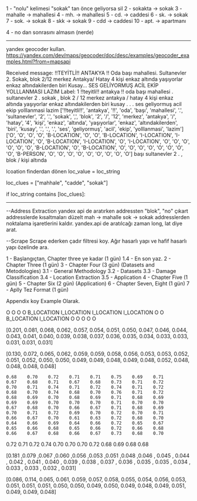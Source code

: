 1 - "nolu" kelimesi "sokak" tan önce geliyorsa sil
2 - sokakta -> sokak
3 - mahalle -> mahallesi
4 - mh. -> mahallesi
5 - cd. -> caddesi
6 - sk. -> sokak
7 - sok. -> sokak
8 - skk -> sokak
9 - cdd -> caddesi
10 - apt. -> apartmanı

4 - no dan sonrasını almasın (nerde)

****
yandex geocoder kullan.
https://yandex.com/dev/maps/geocoder/doc/desc/examples/geocoder_examples.html?from=mapsapi

Received message: ‼️TEYİTLİ‼️ ANTAKYA ‼️ Oda başı mahallesi. Sultanevler 2. Sokak, blok 2/12 merkez Antakya/ Hatay 4 kişi enkaz altında yaşıyorlar enkaz altındakilerden biri Kusay... SES GELİYORMUŞ ACİL EKİP YOLLLANMASI LAZIM
Label: 1
‼️teyi̇tli̇‼️ antakya ‼️ oda başı mahallesi .  sultanevler 2 .  sokak ,  blok 2 / 12 merkez antakya /  hatay 4 kişi enkaz altında yaşıyorlar enkaz altındakilerden biri kusay .  .  .  ses geli̇yormuş aci̇l eki̇p yolllanmasi lazim
['‼️teyi̇tli̇‼️', 'antakya', '‼️', 'oda', 'başı', 'mahallesi', '.', 'sultanevler', '2', '.', 'sokak', ',', 'blok', '2', '/', '12', 'merkez', 'antakya', '/', 'hatay', '4', 'kişi', 'enkaz', 'altında', 'yaşıyorlar', 'enkaz', 'altındakilerden', 'biri', 'kusay', '.', '.', '.', 'ses', 'geli̇yormuş', 'aci̇l', 'eki̇p', 'yolllanmasi', 'lazim']
['O', 'O', 'O', 'O', 'B-LOCATION', 'O', 'O', 'B-LOCATION', 'I-LOCATION', 'I-LOCATION', 'O', 'B-LOCATION', 'I-LOCATION', 'O', 'I-LOCATION', 'O', 'O', 'O', 'O', 'O', 'O', 'B-LOCATION', 'O', 'B-LOCATION', 'O', 'O', 'O', 'O', 'O', 'O', 'O', 'O', 'B-PERSON', 'O', 'O', 'O', 'O', 'O', 'O', 'O', 'O', 'O']
başı sultanevler 2 . , blok / kişi altında


lcoation finderdan dönen loc_value = loc_string

loc_clues = ["mahhale", "cadde", "sokak"]

if loc_string contains [loc_clues]:

********************************************************
--Address Extraction
yandex api de aratırken
addressten "blok", "no" çıkart
addresslerde kısaltmaları düzelt mah -> mahalle sok -> sokak
addresslerden noktalama işaretlerini kaldır.
yandex.api de aratılcağı zaman long, lat diye arat.

--Scrape
Scrape ederken çadır filtresi koy.
Ağır hasarlı yapı ve hafif hasarlı yapı özelinde ara.

1 - Başlangıçtan, Chapter three ye kadar (1 gün)
    1.4 - En son yaz.
2 - Chapter Three (1 gün)
3 - Chapter Four (3 gün) (Datasets and Metodologies)
    3.1 - General Methodology
    3.2 - Datasets
    3.3 - Damage Classification 
    3.4 - Location Extraction
    3.5 - Application
4 - Chapter Five (1 gün)
5 - Chapter Six (2 gün) (Application)
6 - Chapter Seven, Eight (1 gün)
7 - Aplly Tez Format (1 gün)

Appendix koy Example Olarak.

O
O
O
O
B_LOCATION
I_LOCATION
I_LOCATION
I_LOCATION
O
O
B_LOCATION
I_LOCATION
O
O
O
O
O 


[0.201,  0.081,  0.068,  0.062,  0.057,  0.054,  0.051,  0.050,  0.047,  0.046,  0.044,  0.043,  0.041,  0.040,  0.039,  0.038,  0.037,  0.036,  0.035,  0.034,  0.033,  0.033,  0.031,  0.031,  0.031]


[0.130, 0.072, 0.065, 0.062, 0.059, 0.059, 0.058, 0.056, 0.053, 0.053, 0.052, 0.051, 0.052, 0.050, 0.050, 0.049, 0.049, 0.048, 0.049, 0.048, 0.052, 0.048, 0.048, 0.048, 0.048]


	0.68	0.70	0.72	0.71	0.71	0.75	0.69	0.71
	0.67	0.68	0.71	0.67	0.68	0.73	0.71	0.72
	0.70	0.71	0.74	0.71	0.72	0.74	0.71	0.72
	0.68	0.70	0.74	0.68	0.70	0.76	0.71	0.72
	0.68	0.69	0.70	0.68	0.69	0.71	0.68	0.69
	0.69	0.69	0.70	0.70	0.70	0.71	0.70	0.70
	0.67	0.68	0.70	0.66	0.67	0.71	0.68	0.69
	0.70	0.71	0.72	0.69	0.70	0.72	0.70	0.71
	0.66	0.67	0.70	0.61	0.63	0.72	0.68	0.70
	0.64	0.66	0.69	0.64	0.66	0.72	0.65	0.67
	0.65	0.66	0.68	0.65	0.66	0.72	0.66	0.68
	0.66	0.67	0.68	0.66	0.67	0.73	0.68	0.70

 0.72 0.71 0.72 0.74 0.70 0.70 0.70 0.72 0.68 0.69 0.68 0.68

[0.181 ,0.079 ,0.067 ,0.060 ,0.056 ,0.053 ,0.051 ,0.048 ,0.046 , 0.045 , 0.044 , 0.042 , 0.041 , 0.040 , 0.039 , 0.038 , 0.037 , 0.036 , 0.035 , 0.035 , 0.034 , 0.033 , 0.033 , 0.032 , 0.031]

[0.086, 0.114, 0.065, 0.061, 0.059, 0.057, 0.058, 0.055, 0.054, 0.056, 0.053, 0.051, 0.051, 0.051, 0.050, 0.050, 0.049, 0.050, 0.049, 0.048, 0.049, 0.051, 0.049, 0.049, 0.048]
